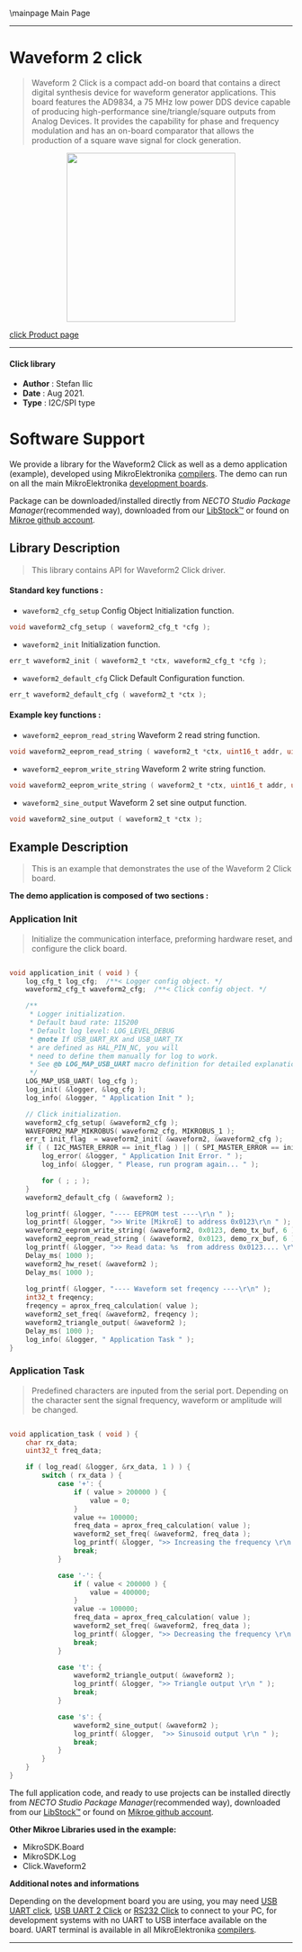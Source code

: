 \mainpage Main Page

---
# Waveform 2 click

> Waveform 2 Click is a compact add-on board that contains a direct digital synthesis device for waveform generator applications. This board features the AD9834, a 75 MHz low power DDS device capable of producing high-performance sine/triangle/square outputs from Analog Devices. It provides the capability for phase and frequency modulation and has an on-board comparator that allows the production of a square wave signal for clock generation.

<p align="center">
  <img src="https://download.mikroe.com/images/click_for_ide/waveform2_click.png" height=300px>
</p>

[click Product page](https://www.mikroe.com/waveform-2-click)

---


#### Click library

- **Author**        : Stefan Ilic
- **Date**          : Aug 2021.
- **Type**          : I2C/SPI type


# Software Support

We provide a library for the Waveform2 Click
as well as a demo application (example), developed using MikroElektronika
[compilers](https://www.mikroe.com/necto-studio).
The demo can run on all the main MikroElektronika [development boards](https://www.mikroe.com/development-boards).

Package can be downloaded/installed directly from *NECTO Studio Package Manager*(recommended way), downloaded from our [LibStock&trade;](https://libstock.mikroe.com) or found on [Mikroe github account](https://github.com/MikroElektronika/mikrosdk_click_v2/tree/master/clicks).

## Library Description

> This library contains API for Waveform2 Click driver.

#### Standard key functions :

- `waveform2_cfg_setup` Config Object Initialization function.
```c
void waveform2_cfg_setup ( waveform2_cfg_t *cfg );
```

- `waveform2_init` Initialization function.
```c
err_t waveform2_init ( waveform2_t *ctx, waveform2_cfg_t *cfg );
```

- `waveform2_default_cfg` Click Default Configuration function.
```c
err_t waveform2_default_cfg ( waveform2_t *ctx );
```

#### Example key functions :

- `waveform2_eeprom_read_string` Waveform 2 read string function.
```c
void waveform2_eeprom_read_string ( waveform2_t *ctx, uint16_t addr, uint8_t *data_buf, uint16_t len );
```

- `waveform2_eeprom_write_string` Waveform 2 write string function.
```c
void waveform2_eeprom_write_string ( waveform2_t *ctx, uint16_t addr, uint8_t *data_buf, uint16_t len );
```

- `waveform2_sine_output` Waveform 2 set sine output function.
```c
void waveform2_sine_output ( waveform2_t *ctx );
```

## Example Description

> This is an example that demonstrates the use of the Waveform 2 Click board.

**The demo application is composed of two sections :**

### Application Init

> Initialize the communication interface, preforming hardware reset, and configure the click board.

```c

void application_init ( void ) {
    log_cfg_t log_cfg;  /**< Logger config object. */
    waveform2_cfg_t waveform2_cfg;  /**< Click config object. */

    /** 
     * Logger initialization.
     * Default baud rate: 115200
     * Default log level: LOG_LEVEL_DEBUG
     * @note If USB_UART_RX and USB_UART_TX 
     * are defined as HAL_PIN_NC, you will 
     * need to define them manually for log to work. 
     * See @b LOG_MAP_USB_UART macro definition for detailed explanation.
     */
    LOG_MAP_USB_UART( log_cfg );
    log_init( &logger, &log_cfg );
    log_info( &logger, " Application Init " );

    // Click initialization.
    waveform2_cfg_setup( &waveform2_cfg );
    WAVEFORM2_MAP_MIKROBUS( waveform2_cfg, MIKROBUS_1 );
    err_t init_flag  = waveform2_init( &waveform2, &waveform2_cfg );
    if ( ( I2C_MASTER_ERROR == init_flag ) || ( SPI_MASTER_ERROR == init_flag ) ) {
        log_error( &logger, " Application Init Error. " );
        log_info( &logger, " Please, run program again... " );

        for ( ; ; );
    }
    waveform2_default_cfg ( &waveform2 );

    log_printf( &logger, "---- EEPROM test ----\r\n " );
    log_printf( &logger, ">> Write [MikroE] to address 0x0123\r\n " );
    waveform2_eeprom_write_string( &waveform2, 0x0123, demo_tx_buf, 6 );
    waveform2_eeprom_read_string ( &waveform2, 0x0123, demo_rx_buf, 6 );
    log_printf( &logger, ">> Read data: %s  from address 0x0123.... \r\n ", demo_rx_buf );
    Delay_ms( 1000 );
    waveform2_hw_reset( &waveform2 );
    Delay_ms( 1000 );
    
    log_printf( &logger, "---- Waveform set freqency ----\r\n" );
    int32_t freqency;
    freqency = aprox_freq_calculation( value );
    waveform2_set_freq( &waveform2, freqency );
    waveform2_triangle_output( &waveform2 );
    Delay_ms( 1000 );
    log_info( &logger, " Application Task " );
}

```

### Application Task

> Predefined characters are inputed from the serial port. Depending on the character sent the signal frequency, waveform or amplitude will be changed.

```c

void application_task ( void ) {
    char rx_data;
    uint32_t freq_data;

    if ( log_read( &logger, &rx_data, 1 ) ) {
        switch ( rx_data ) {
            case '+': {
                if ( value > 200000 ) {
                    value = 0;
                }
                value += 100000;
                freq_data = aprox_freq_calculation( value );
                waveform2_set_freq( &waveform2, freq_data );
                log_printf( &logger, ">> Increasing the frequency \r\n " );
                break;
            }

            case '-': {
                if ( value < 200000 ) {
                    value = 400000;
                }
                value -= 100000;
                freq_data = aprox_freq_calculation( value );
                waveform2_set_freq( &waveform2, freq_data );
                log_printf( &logger, ">> Decreasing the frequency \r\n " );
                break;
            }

            case 't': {
                waveform2_triangle_output( &waveform2 );
                log_printf( &logger, ">> Triangle output \r\n " );
                break;
            }

            case 's': {
                waveform2_sine_output( &waveform2 );
                log_printf( &logger,  ">> Sinusoid output \r\n " );
                break;
            }
        }
    }
}

```


The full application code, and ready to use projects can be installed directly from *NECTO Studio Package Manager*(recommended way), downloaded from our [LibStock&trade;](https://libstock.mikroe.com) or found on [Mikroe github account](https://github.com/MikroElektronika/mikrosdk_click_v2/tree/master/clicks).

**Other Mikroe Libraries used in the example:**

- MikroSDK.Board
- MikroSDK.Log
- Click.Waveform2

**Additional notes and informations**

Depending on the development board you are using, you may need
[USB UART click](https://www.mikroe.com/usb-uart-click),
[USB UART 2 Click](https://www.mikroe.com/usb-uart-2-click) or
[RS232 Click](https://www.mikroe.com/rs232-click) to connect to your PC, for
development systems with no UART to USB interface available on the board. UART
terminal is available in all MikroElektronika
[compilers](https://shop.mikroe.com/compilers).

---
